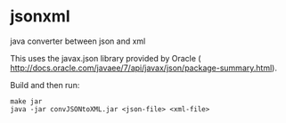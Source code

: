 jsonxml
=======

java converter between json and xml

This uses the javax.json library provided by Oracle ( http://docs.oracle.com/javaee/7/api/javax/json/package-summary.html).

Build and then run:

    make jar
    java -jar convJSONtoXML.jar <json-file> <xml-file>
